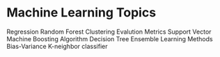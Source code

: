 # Machine Learning Topics


Regression
Random Forest
Clustering
Evalution Metrics
Support Vector Machine
Boosting Algorithm
Decision Tree
Ensemble Learning Methods
Bias-Variance
K-neighbor classifier


